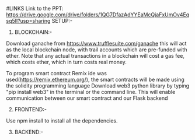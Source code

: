 #LINKS
Link to the PPT: https://drive.google.com/drive/folders/1QG7DfazAdYYEaMcQjaFxUmOv4Eqsq5lI?usp=sharing
SETUP:-

1. BLOCKCHAIN:-

Download ganache from https://www.trufflesuite.com/ganache this will act as the local blockchain node, with trail accounts which are pre-funded with ether. Note that any actual transactions in a blockchain will cost a gas fee, which costs ether, which in turn costs real money.

To program smart contract Remix ide was used(https://remix.ethereum.org/), the smart contracts will be made using the solidity programming language
Download web3 python library by typing "pip install web3" in the terminal or the command line. This will enable communication between our smart contract and our Flask backend

2. FRONTEND:-

Use npm install to install all the dependencies.

3. BACKEND:-
